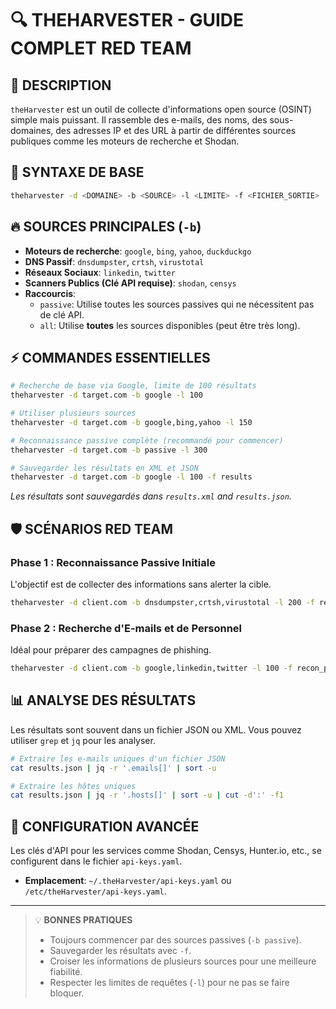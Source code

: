 # 🔍 THEHARVESTER - GUIDE COMPLET RED TEAM

## 🎯 DESCRIPTION
`theHarvester` est un outil de collecte d'informations open source (OSINT) simple mais puissant. Il rassemble des e-mails, des noms, des sous-domaines, des adresses IP et des URL à partir de différentes sources publiques comme les moteurs de recherche et Shodan.

## 🚀 SYNTAXE DE BASE
```bash
theharvester -d <DOMAINE> -b <SOURCE> -l <LIMITE> -f <FICHIER_SORTIE>
```

## 🔥 SOURCES PRINCIPALES (`-b`)
- **Moteurs de recherche**: `google`, `bing`, `yahoo`, `duckduckgo`
- **DNS Passif**: `dnsdumpster`, `crtsh`, `virustotal`
- **Réseaux Sociaux**: `linkedin`, `twitter`
- **Scanners Publics (Clé API requise)**: `shodan`, `censys`
- **Raccourcis**:
  - `passive`: Utilise toutes les sources passives qui ne nécessitent pas de clé API.
  - `all`: Utilise **toutes** les sources disponibles (peut être très long).

## ⚡ COMMANDES ESSENTIELLES
```bash
# Recherche de base via Google, limite de 100 résultats
theharvester -d target.com -b google -l 100

# Utiliser plusieurs sources
theharvester -d target.com -b google,bing,yahoo -l 150

# Reconnaissance passive complète (recommandé pour commencer)
theharvester -d target.com -b passive -l 300

# Sauvegarder les résultats en XML et JSON
theharvester -d target.com -b google -l 100 -f results
```
*Les résultats sont sauvegardés dans `results.xml` and `results.json`.*

## 🛡️ SCÉNARIOS RED TEAM

### Phase 1 : Reconnaissance Passive Initiale
L'objectif est de collecter des informations sans alerter la cible.
```bash
theharvester -d client.com -b dnsdumpster,crtsh,virustotal -l 200 -f recon_passive
```

### Phase 2 : Recherche d'E-mails et de Personnel
Idéal pour préparer des campagnes de phishing.
```bash
theharvester -d client.com -b google,linkedin,twitter -l 100 -f recon_personnel
```

## 📊 ANALYSE DES RÉSULTATS
Les résultats sont souvent dans un fichier JSON ou XML. Vous pouvez utiliser `grep` et `jq` pour les analyser.
```bash
# Extraire les e-mails uniques d'un fichier JSON
cat results.json | jq -r '.emails[]' | sort -u

# Extraire les hôtes uniques
cat results.json | jq -r '.hosts[]' | sort -u | cut -d':' -f1
```

## 🔧 CONFIGURATION AVANCÉE
Les clés d'API pour les services comme Shodan, Censys, Hunter.io, etc., se configurent dans le fichier `api-keys.yaml`.
- **Emplacement**: `~/.theHarvester/api-keys.yaml` ou `/etc/theHarvester/api-keys.yaml`.

---
> 💡 **BONNES PRATIQUES**
> - Toujours commencer par des sources passives (`-b passive`).
> - Sauvegarder les résultats avec `-f`.
> - Croiser les informations de plusieurs sources pour une meilleure fiabilité.
> - Respecter les limites de requêtes (`-l`) pour ne pas se faire bloquer.
